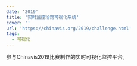 ```yaml
---
date: '2019'
title: '实时监控场馆可视化系统'
cover: ''
url: 'https://chinavis.org/2019/challenge.html'
tags:
  - 可视化
---
```


参与Chinavis2019比赛制作的实时可视化监控平台。
